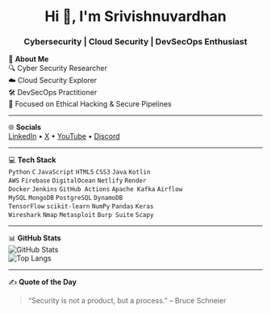 <h1 align="center">Hi 👋, I'm Srivishnuvardhan</h1>
<h3 align="center">Cybersecurity | Cloud Security | DevSecOps Enthusiast</h3>

💫 **About Me**  
🔍 Cyber Security Researcher  
☁️ Cloud Security Explorer  
🛠️ DevSecOps Practitioner  
🎯 Focused on Ethical Hacking & Secure Pipelines  

---

🌐 **Socials**  
[LinkedIn](https://linkedin.com/in/yourprofile) • [X](https://x.com/yourhandle) • [YouTube](https://youtube.com/yourchannel) • [Discord](https://discord.gg/yourserver)

---

💻 **Tech Stack**  
`Python` `C` `JavaScript` `HTML5` `CSS3` `Java` `Kotlin`  
`AWS` `Firebase` `DigitalOcean` `Netlify` `Render`  
`Docker` `Jenkins` `GitHub Actions` `Apache Kafka` `Airflow`  
`MySQL` `MongoDB` `PostgreSQL` `DynamoDB`  
`TensorFlow` `scikit-learn` `NumPy` `Pandas` `Keras`  
`Wireshark` `Nmap` `Metasploit` `Burp Suite` `Scapy`

---

📊 **GitHub Stats**  
![GitHub Stats](https://github-readme-stats.vercel.app/api?username=srivishnuvardhan&show_icons=true&theme=radical)  
![Top Langs](https://github-readme-stats.vercel.app/api/top-langs/?username=srivishnuvardhan&layout=compact&theme=radical)

---

✍️ **Quote of the Day**  
> “Security is not a product, but a process.” – Bruce Schneier
